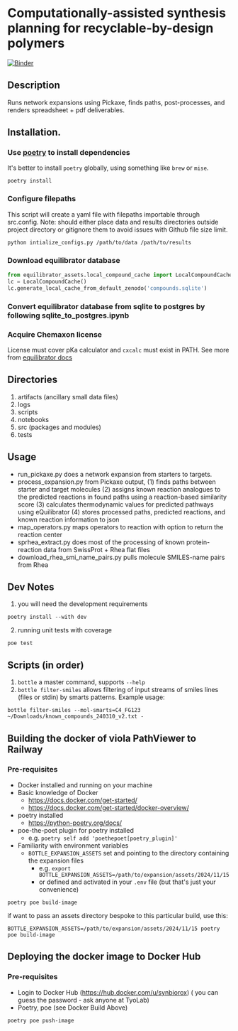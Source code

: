 # Computationally-assisted synthesis planning for recyclable-by-design polymers

[![Binder](https://mybinder.org/badge_logo.svg)](https://mybinder.org/v2/gh/p7k/bottle/GH6_binder_deploy_poetry)

## Description
Runs network expansions using Pickaxe, finds paths, post-processes, and renders spreadsheet + pdf deliverables.

## Installation. 

### Use [poetry](https://python-poetry.org/docs/) to install dependencies

It's better to install `poetry` globally, using something like `brew` or `mise`.

```shell
poetry install
```

### Configure filepaths

This script will create a yaml file with filepaths importable through src.config. Note: should either place data and results directories outside project directory or gitignore them to avoid issues with Github file size limit.

```shell
python intialize_configs.py /path/to/data /path/to/results
```

### Download equilibrator database

```python
from equilibrator_assets.local_compound_cache import LocalCompoundCache
lc = LocalCompoundCache()
lc.generate_local_cache_from_default_zenodo('compounds.sqlite')
```

### Convert equilibrator database from sqlite to postgres by following sqlite_to_postgres.ipynb

### Acquire Chemaxon license 

License must cover pKa calculator and ```cxcalc``` must exist in PATH. See more from [equilibrator docs](https://equilibrator.readthedocs.io/en/latest/local_cache.html)

## Directories
1. artifacts (ancillary small data files)
2. logs
3. scripts
4. notebooks
5. src (packages and modules)
6. tests

## Usage
- run_pickaxe.py does a network expansion from starters to targets.
- process_expansion.py from Pickaxe output, (1) finds paths between starter and target molecules (2) assigns known reaction analogues to the predicted reactions in found paths using a reaction-based similarity score (3) calculates thermodynamic values for predicted pathways using eQuilibrator (4) stores processed paths, predicted reactions, and known reaction information to json
- map_operators.py maps operators to reaction with option to return the reaction center
- sprhea_extract.py does most of the processing of known protein-reaction data from SwissProt + Rhea flat files
- download_rhea_smi_name_pairs.py pulls molecule SMILES-name pairs from Rhea

## Dev Notes

1. you will need the development requirements

```shell
poetry install --with dev
```

2. running unit tests with coverage

```shell
poe test
```

## Scripts (in order)

1. `bottle` a master command, supports `--help`
2. `bottle filter-smiles` allows filtering of input streams of smiles lines (files or stdin) by smarts patterns. Example
   usage:

```shell
bottle filter-smiles --mol-smarts=C4_FG123 ~/Downloads/known_compounds_240310_v2.txt -
```

## Building the docker of viola PathViewer to Railway

### Pre-requisites
- Docker installed and running on your machine
- Basic knowledge of Docker
  - https://docs.docker.com/get-started/
  - https://docs.docker.com/get-started/docker-overview/
- poetry installed
  - https://python-poetry.org/docs/
- poe-the-poet plugin for poetry installed
  - e.g. `poetry self add 'poethepoet[poetry_plugin]'`
- Familiarity with environment variables
  - `BOTTLE_EXPANSION_ASSETS` set and pointing to the directory containing the expansion files
    - e.g. `export BOTTLE_EXPANSION_ASSETS=/path/to/expansion/assets/2024/11/15`
    - or defined and activated in your `.env` file (but that's just your convenience)

```shell
poetry poe build-image
```
if want to pass an assets directory bespoke to this particular build, use this:
```shell
BOTTLE_EXPANSION_ASSETS=/path/to/expansion/assets/2024/11/15 poetry poe build-image
```
## Deploying the docker image to Docker Hub

### Pre-requisites
- Login to Docker Hub (https://hub.docker.com/u/synbiorox) ( you can guess the password - ask anyone at TyoLab)
- Poetry, poe (see Docker Build Above)

```shell
poetry poe push-image
```